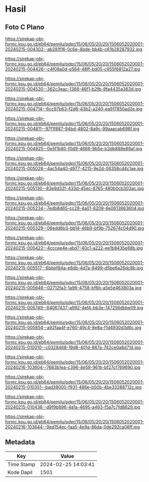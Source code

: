 # Hasil

## Foto C Plano

https://sirekap-obj-formc.kpu.go.id/eb64/pemilu/pdpr/15/06/05/20/20/1506052020001-20240215-004302--ab281f16-0c6e-4bde-bb4b-c61b28287932.jpg

https://sirekap-obj-formc.kpu.go.id/eb64/pemilu/pdpr/15/06/05/20/20/1506052020001-20240215-004426--c4f08a0d-e564-48ff-bd05-c955f6812a27.jpg

https://sirekap-obj-formc.kpu.go.id/eb64/pemilu/pdpr/15/06/05/20/20/1506052020001-20240215-004530--362c3eac-1366-46f1-b2fb-9fa4435a363d.jpg

https://sirekap-obj-formc.kpu.go.id/eb64/pemilu/pdpr/15/06/05/20/20/1506052020001-20240215-004714--6cc97b63-f2d6-43b2-a240-ea917850ad2e.jpg

https://sirekap-obj-formc.kpu.go.id/eb64/pemilu/pdpr/15/06/05/20/20/1506052020001-20240215-004811--97f1f887-94bd-4802-8a9c-99aaacab698f.jpg

https://sirekap-obj-formc.kpu.go.id/eb64/pemilu/pdpr/15/06/05/20/20/1506052020001-20240215-004925--0e5f1b80-f0d9-4666-9b5e-b3db888e89af.jpg

https://sirekap-obj-formc.kpu.go.id/eb64/pemilu/pdpr/15/06/05/20/20/1506052020001-20240215-005026--4ac54a40-d977-4215-9e2d-06358cd4c1ae.jpg

https://sirekap-obj-formc.kpu.go.id/eb64/pemilu/pdpr/15/06/05/20/20/1506052020001-20240215-005130--83e9d32f-433d-45ec-8765-480b0cb303ac.jpg

https://sirekap-obj-formc.kpu.go.id/eb64/pemilu/pdpr/15/06/05/20/20/1506052020001-20240215-005234--7edb8d65-cc29-4a01-8209-6e0613863604.jpg

https://sirekap-obj-formc.kpu.go.id/eb64/pemilu/pdpr/15/06/05/20/20/1506052020001-20240215-005329--06edd6b3-bb14-46b9-bf9b-752674c04d90.jpg

https://sirekap-obj-formc.kpu.go.id/eb64/pemilu/pdpr/15/06/05/20/20/1506052020001-20240215-005422--4cccee4e-abd7-40c1-a222-ee1b8435e68b.jpg

https://sirekap-obj-formc.kpu.go.id/eb64/pemilu/pdpr/15/06/05/20/20/1506052020001-20240215-005517--6bbef84a-e8db-4d7a-8499-d5be6a26dc8b.jpg

https://sirekap-obj-formc.kpu.go.id/eb64/pemilu/pdpr/15/06/05/20/20/1506052020001-20240215-005646--02712fa3-1a96-4758-bf6b-a5e5e463803a.jpg

https://sirekap-obj-formc.kpu.go.id/eb64/pemilu/pdpr/15/06/05/20/20/1506052020001-20240215-005749--64067437-a992-4ef4-bb3e-147256dbbe09.jpg

https://sirekap-obj-formc.kpu.go.id/eb64/pemilu/pdpr/15/06/05/20/20/1506052020001-20240215-005854--a92faa4f-e760-49c4-8e8a-f1d4930d3d6c.jpg

https://sirekap-obj-formc.kpu.go.id/eb64/pemilu/pdpr/15/06/05/20/20/1506052020001-20240215-010010--c0328468-19d8-401d-867a-742ce0a8d71d.jpg

https://sirekap-obj-formc.kpu.go.id/eb64/pemilu/pdpr/15/06/05/20/20/1506052020001-20240216-103604--7683b1ea-c396-4e59-961b-bf27cf769690.jpg

https://sirekap-obj-formc.kpu.go.id/eb64/pemilu/pdpr/15/06/05/20/20/1506052020001-20240215-010351--bad39000-f931-486e-b50b-4be33288712c.jpg

https://sirekap-obj-formc.kpu.go.id/eb64/pemilu/pdpr/15/06/05/20/20/1506052020001-20240215-010436--d9f9b896-4a1a-4695-a493-f5a7c7fd8829.jpg

https://sirekap-obj-formc.kpu.go.id/eb64/pemilu/pdpr/15/06/05/20/20/1506052020001-20240216-103644--9ed154ec-faa5-4e9a-86da-0de292ca06ff.jpg


## Metadata

| Key        | Value               |
| ---------- | ------------------- |
| Time Stamp | 2024-02-25 14:03:41 |
| Kode Dapil | 1501                |



